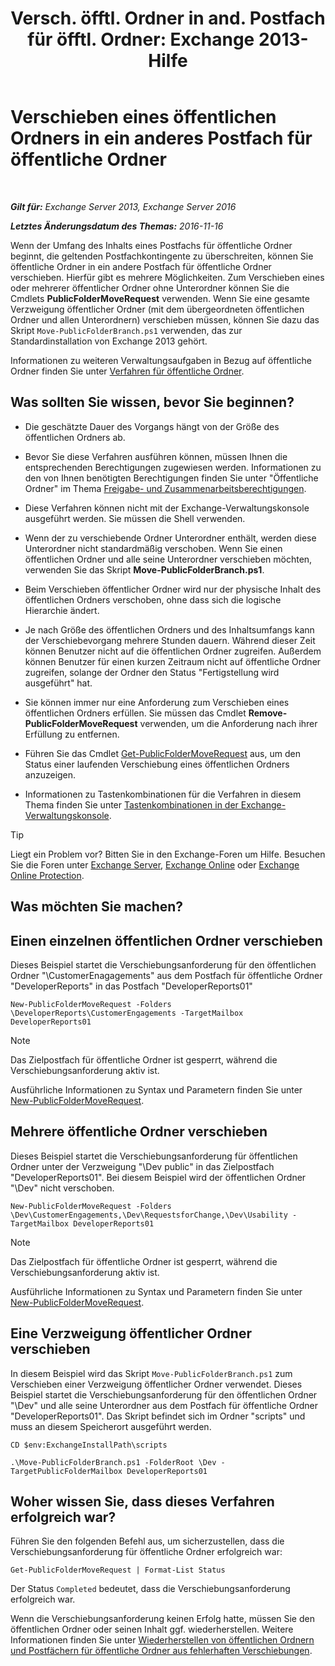 ﻿---
title: 'Versch. öfftl. Ordner in and. Postfach für öfftl. Ordner: Exchange 2013-Hilfe'
TOCTitle: Verschieben eines öffentlichen Ordners in ein anderes Postfach für öffentliche Ordner
ms:assetid: b8744934-a3cb-443e-acce-a9a6ca5d88f6
ms:mtpsurl: https://technet.microsoft.com/de-de/library/JJ906435(v=EXCHG.150)
ms:contentKeyID: 51409334
ms.date: 04/24/2018
mtps_version: v=EXCHG.150
ms.translationtype: HT
---

# Verschieben eines öffentlichen Ordners in ein anderes Postfach für öffentliche Ordner

 

_**Gilt für:** Exchange Server 2013, Exchange Server 2016_

_**Letztes Änderungsdatum des Themas:** 2016-11-16_

Wenn der Umfang des Inhalts eines Postfachs für öffentliche Ordner beginnt, die geltenden Postfachkontingente zu überschreiten, können Sie öffentliche Ordner in ein andere Postfach für öffentliche Ordner verschieben. Hierfür gibt es mehrere Möglichkeiten. Zum Verschieben eines oder mehrerer öffentlicher Ordner ohne Unterordner können Sie die Cmdlets **PublicFolderMoveRequest** verwenden. Wenn Sie eine gesamte Verzweigung öffentlicher Ordner (mit dem übergeordneten öffentlichen Ordner und allen Unterordnern) verschieben müssen, können Sie dazu das Skript `Move-PublicFolderBranch.ps1` verwenden, das zur Standardinstallation von Exchange 2013 gehört.

Informationen zu weiteren Verwaltungsaufgaben in Bezug auf öffentliche Ordner finden Sie unter [Verfahren für öffentliche Ordner](public-folder-procedures-exchange-2013-help.md).

## Was sollten Sie wissen, bevor Sie beginnen?

  - Die geschätzte Dauer des Vorgangs hängt von der Größe des öffentlichen Ordners ab.

  - Bevor Sie diese Verfahren ausführen können, müssen Ihnen die entsprechenden Berechtigungen zugewiesen werden. Informationen zu den von Ihnen benötigten Berechtigungen finden Sie unter "Öffentliche Ordner" im Thema [Freigabe- und Zusammenarbeitsberechtigungen](sharing-and-collaboration-permissions-exchange-2013-help.md).

  - Diese Verfahren können nicht mit der Exchange-Verwaltungskonsole ausgeführt werden. Sie müssen die Shell verwenden.

  - Wenn der zu verschiebende Ordner Unterordner enthält, werden diese Unterordner nicht standardmäßig verschoben. Wenn Sie einen öffentlichen Ordner und alle seine Unterordner verschieben möchten, verwenden Sie das Skript **Move-PublicFolderBranch.ps1**.

  - Beim Verschieben öffentlicher Ordner wird nur der physische Inhalt des öffentlichen Ordners verschoben, ohne dass sich die logische Hierarchie ändert.

  - Je nach Größe des öffentlichen Ordners und des Inhaltsumfangs kann der Verschiebevorgang mehrere Stunden dauern. Während dieser Zeit können Benutzer nicht auf die öffentlichen Ordner zugreifen. Außerdem können Benutzer für einen kurzen Zeitraum nicht auf öffentliche Ordner zugreifen, solange der Ordner den Status "Fertigstellung wird ausgeführt" hat.

  - Sie können immer nur eine Anforderung zum Verschieben eines öffentlichen Ordners erfüllen. Sie müssen das Cmdlet **Remove-PublicFolderMoveRequest** verwenden, um die Anforderung nach ihrer Erfüllung zu entfernen.

  - Führen Sie das Cmdlet [Get-PublicFolderMoveRequest](https://technet.microsoft.com/de-de/library/jj878076\(v=exchg.150\)) aus, um den Status einer laufenden Verschiebung eines öffentlichen Ordners anzuzeigen.

  - Informationen zu Tastenkombinationen für die Verfahren in diesem Thema finden Sie unter [Tastenkombinationen in der Exchange-Verwaltungskonsole](keyboard-shortcuts-in-the-exchange-admin-center-exchange-online-protection-help.md).


> [!TIP]
> Liegt ein Problem vor? Bitten Sie in den Exchange-Foren um Hilfe. Besuchen Sie die Foren unter <A href="https://go.microsoft.com/fwlink/p/?linkid=60612">Exchange Server</A>, <A href="https://go.microsoft.com/fwlink/p/?linkid=267542">Exchange Online</A> oder <A href="https://go.microsoft.com/fwlink/p/?linkid=285351">Exchange Online Protection</A>.



## Was möchten Sie machen?

## Einen einzelnen öffentlichen Ordner verschieben

Dieses Beispiel startet die Verschiebungsanforderung für den öffentlichen Ordner "\\CustomerEnagagements" aus dem Postfach für öffentliche Ordner "DeveloperReports" in das Postfach "DeveloperReports01"

    New-PublicFolderMoveRequest -Folders \DeveloperReports\CustomerEngagements -TargetMailbox DeveloperReports01


> [!NOTE]
> Das Zielpostfach für öffentliche Ordner ist gesperrt, während die Verschiebungsanforderung aktiv ist.



Ausführliche Informationen zu Syntax und Parametern finden Sie unter [New-PublicFolderMoveRequest](https://technet.microsoft.com/de-de/library/jj878081\(v=exchg.150\)).

## Mehrere öffentliche Ordner verschieben

Dieses Beispiel startet die Verschiebungsanforderung für öffentlichen Ordner unter der Verzweigung "\\Dev public" in das Zielpostfach "DeveloperReports01". Bei diesem Beispiel wird der öffentlichen Ordner "\\Dev" nicht verschoben.

    New-PublicFolderMoveRequest -Folders \Dev\CustomerEngagements,\Dev\RequestsforChange,\Dev\Usability -TargetMailbox DeveloperReports01


> [!NOTE]
> Das Zielpostfach für öffentliche Ordner ist gesperrt, während die Verschiebungsanforderung aktiv ist.



Ausführliche Informationen zu Syntax und Parametern finden Sie unter [New-PublicFolderMoveRequest](https://technet.microsoft.com/de-de/library/jj878081\(v=exchg.150\)).

## Eine Verzweigung öffentlicher Ordner verschieben

In diesem Beispiel wird das Skript `Move-PublicFolderBranch.ps1` zum Verschieben einer Verzweigung öffentlicher Ordner verwendet. Dieses Beispiel startet die Verschiebungsanforderung für den öffentlichen Ordner "\\Dev" und alle seine Unterordner aus dem Postfach für öffentliche Ordner "DeveloperReports01". Das Skript befindet sich im Ordner "scripts" und muss an diesem Speicherort ausgeführt werden.

    CD $env:ExchangeInstallPath\scripts
    
    .\Move-PublicFolderBranch.ps1 -FolderRoot \Dev -TargetPublicFolderMailbox DeveloperReports01

## Woher wissen Sie, dass dieses Verfahren erfolgreich war?

Führen Sie den folgenden Befehl aus, um sicherzustellen, dass die Verschiebungsanforderung für öffentliche Ordner erfolgreich war:

    Get-PublicFolderMoveRequest | Format-List Status

Der Status `Completed` bedeutet, dass die Verschiebungsanforderung erfolgreich war.

Wenn die Verschiebungsanforderung keinen Erfolg hatte, müssen Sie den öffentlichen Ordner oder seinen Inhalt ggf. wiederherstellen. Weitere Informationen finden Sie unter [Wiederherstellen von öffentlichen Ordnern und Postfächern für öffentliche Ordner aus fehlerhaften Verschiebungen](restore-public-folders-and-public-folder-mailboxes-from-failed-moves-exchange-2013-help.md).

